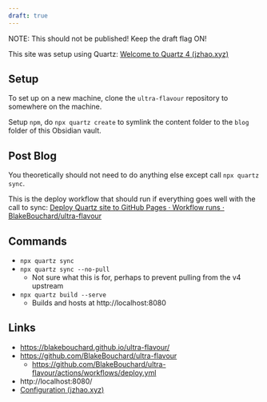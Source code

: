 ```yaml
---
draft: true
---
```

NOTE: This should not be published! Keep the draft flag ON!

This site was setup using Quartz: [Welcome to Quartz 4 (jzhao.xyz)](https://quartz.jzhao.xyz/)

## Setup
To set up on a new machine, clone the `ultra-flavour` repository to somewhere on the machine.

Setup `npm`, do `npx quartz create` to symlink the content folder to the `blog` folder of this Obsidian vault.
## Post Blog
You theoretically should not need to do anything else except call `npx quartz sync`.

This is the deploy workflow that should run if everything goes well with the call to sync:
[Deploy Quartz site to GitHub Pages · Workflow runs · BlakeBouchard/ultra-flavour](https://github.com/BlakeBouchard/ultra-flavour/actions/workflows/deploy.yml)
## Commands
- `npx quartz sync`
- `npx quartz sync --no-pull`
	- Not sure what this is for, perhaps to prevent pulling from the v4 upstream
- `npx quartz build --serve`
	- Builds and hosts at http://localhost:8080
## Links
- https://blakebouchard.github.io/ultra-flavour/
- https://github.com/BlakeBouchard/ultra-flavour
	- https://github.com/BlakeBouchard/ultra-flavour/actions/workflows/deploy.yml
- http://localhost:8080/
- [Configuration (jzhao.xyz)](https://quartz.jzhao.xyz/configuration#plugins)
